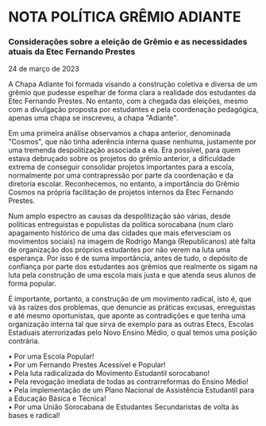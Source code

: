 # NOTA POLÍTICA GRÊMIO ADIANTE
### Considerações sobre a eleição de Grêmio e as necessidades atuais da Etec Fernando Prestes

24 de março de 2023

A Chapa Adiante foi formada visando a construção coletiva e diversa de um grêmio que pudesse espelhar de forma clara a realidade dos estudantes da Etec Fernando Prestes. No entanto, com a chegada das eleições, mesmo com a divulgação proposta por estudantes e pela coordenação pedagógica, apenas uma chapa se inscreveu, a chapa "Adiante".

Em uma primeira análise observamos a chapa anterior, denominada "Cosmos", que não tinha aderência interna quase nenhuma, justamente por uma tremenda despolitização associada a ela. Era possível, para quem estava debruçado sobre os projetos do grêmio anterior, a dificuldade extrema de conseguir consolidar projetos importantes para a escola, normalmente por uma contrapressão por parte da coordenação e da diretoria escolar. Reconhecemos, no entanto, a importância do Grêmio Cosmos na própria facilitação de projetos internos da Etec Fernando Prestes. 

Num amplo espectro as causas da despolitização são várias, desde políticas entreguistas e populistas da política sorocabana (num claro apagamento histórico de uma das cidades que mais efervesciam os movimentos sociais) na imagem de Rodrigo Manga (Republicanos) até falta de organização dos próprios estudantes por não verem na luta uma esperança. Por isso é de suma importância, antes de tudo, o depósito de confiança por parte dos estudantes aos grêmios que realmente os sigam na luta pela construção de uma escola mais justa e que atenda seus alunos de forma popular.

É importante, portanto, a construção de um movimento radical, isto é, que vá às raízes dos problemas, que denuncie as práticas excusas, enreguistas e até mesmo oportunistas, que aponte as contradições e que tenha uma organização interna tal que sirva de exemplo para as outras Etecs, Escolas Estaduais aterrorizadas pelo Novo Ensino Médio, o qual temos uma posição contrária. 

• Por uma Escola Popular! <br>
• Por um Fernando Prestes Acessível e Popular! <br>
• Pela luta radicalizada do Movimento Estudantil sorocabano! <br>
• Pela revogação imediata de todas as contrarreformas do Ensino Médio! <br>
• Pela implementação de um Plano Nacional de Assistência Estudantil para a Educação Básica e Técnica! <br>
• Por uma União Sorocabana de Estudantes Secundaristas de volta às bases e radical! <br>
